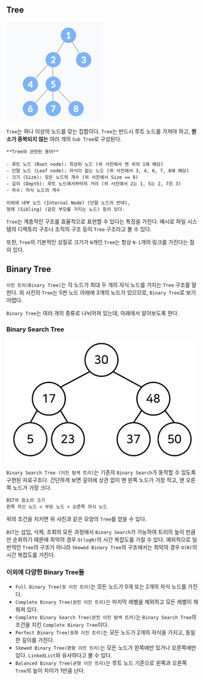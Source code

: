 ## Tree

![](../image/tree.png)

`Tree`는 하나 이상의 노드를 갖는 집합이다. `Tree`는 반드시 루트 노드를 가져야 하고, **원소가 중복되지 않는** 여러 개의 `Sub Tree`로 구성된다. 

	**Tree와 관련된 용어**
	
	- 루트 노드 (Root node): 최상위 노드 (위 사진에서 맨 위의 1에 해당)
	- 단말 노드 (Leaf node): 자식이 없는 노드 (위 사진에서 3, 4, 6, 7, 8에 해당)
	- 크기 (Size): 모든 노드의 개수 (위 사진에서 Size == 8)
	- 깊이 (Depth): 루트 노드에서부터의 거리 (위 사진에서 2는 1, 5는 2, 7은 3)
	- 차수: 자식 노드의 개수
	
	이외에 내부 노드 (Internal Node) (단말 노드의 반대), 
	형제 (Sibling) (같은 부모를 가지는 노드) 등이 있다.


`Tree`는 계층적인 구조를 효율적으로 표현할 수 있다는 특징을 가진다. 예시로 파일 시스템의 디렉토리 구조나 조직의 구조 등이 `Tree` 구조라고 볼 수 있다.

또한, `Tree`의 기본적인 성질로 크기가 `N`개인 `Tree`는 항상 `N-1`개의 링크를 가진다는 점이 있다.


## Binary Tree

`이진 트리(Binary Tree)`는 각 노드가 최대 두 개의 자식 노드를 가지는 `Tree` 구조를 말한다.  위 사진의 `Tree`는 5번 노드 아래에 3개의 노드가 있으므로, `Binary Tree`로 보기 어렵다.

`Binary Tree`는 여러 개의 종류로 나뉘어져 있는데, 아래에서 알아보도록 한다.

### Binary Search Tree

![](../image/bst.png)

`Binary Search Tree (이진 탐색 트리)`는 기존의 `Binary Search`가 동작할 수 있도록 구현된 자료구조다. 간단하게 보면 깊이에 상관 없이 맨 왼쪽 노드가 가장 작고, 맨 오른쪽 노드가 가장 크다. 

	BST의 원소의 크기
	왼쪽 자신 노드 < 부모 노드 < 오른쪽 자식 노드

위의 조건을 지키면 위 사진과 같은 모양의 `Tree`를 얻을 수 있다.

`BST`는 삽입, 삭제, 조회의 모든 과정에서 `Binary Search`가 가능하여 트리의 높이 만큼만 순회하기 때문에 최악의 경우 `O(logN)`의 시간 복잡도를 가질 수 있다. 예외적으로 일반적인 `Tree`의 구조가 아니라 `Skewed Binary Tree`의 구조에서는 최악의 경우 `O(N)`의 시간 복잡도를 가진다.

### 이외에 다양한 Binary Tree들

- `Full Binary Tree(정 이진 트리)`는 모든 노드가 0개 또는 2개의 자식 노드를 가진다.
- `Complete Binary Tree(완전 이진 트리)`는 마지막 레벨을 제외하고 모든 레벨이 채워져 있다.
- `Complete Binary Search Tree(완전 이진 탐색 트리)`는 `Binary Search Tree`의 조건을 지킨 `Complete Binary Tree`이다.
- `Perfect Binary Tree(포화 이진 트리)`는 모든 노드가 2개의 자식을 가지고, 동일한 깊이를 가진다.
- `Skewed Binary Tree(편향 이진 트리)`는 모든 노드가 왼쪽에만 있거나 오른쪽에만 있다. `LinkedList`와 유사하다고 볼 수 있다.
- `Balanced Binary Tree(균형 이진 트리)`는 루트 노드 기준으로 왼쪽과 오른쪽 `Tree`의 높이 차이가 1만큼 난다.
